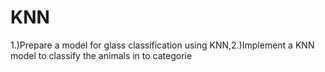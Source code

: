 # KNN
1.)Prepare a model for glass classification using KNN,2.)Implement a KNN model to classify the animals in to categorie
